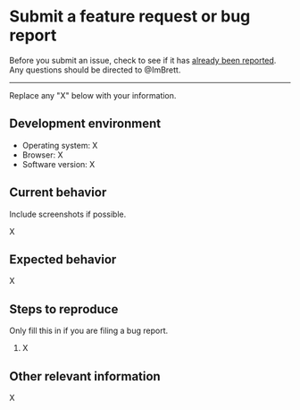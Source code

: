 # Submit a feature request or bug report

Before you submit an issue, check to see if it has [already been reported][1].
Any questions should be directed to @ImBrett.

---

Replace any "X" below with your information.

## Development environment

- Operating system: X
- Browser: X
- Software version: X

## Current behavior

Include screenshots if possible.

X

## Expected behavior

X

## Steps to reproduce

Only fill this in if you are filing a bug report.

1. X

## Other relevant information

X

[1]: https://github.com/uF7hE3ohmZ4lWUoW33IqxOmoXX1LWoR7ugWw/twitch-bot/issues
